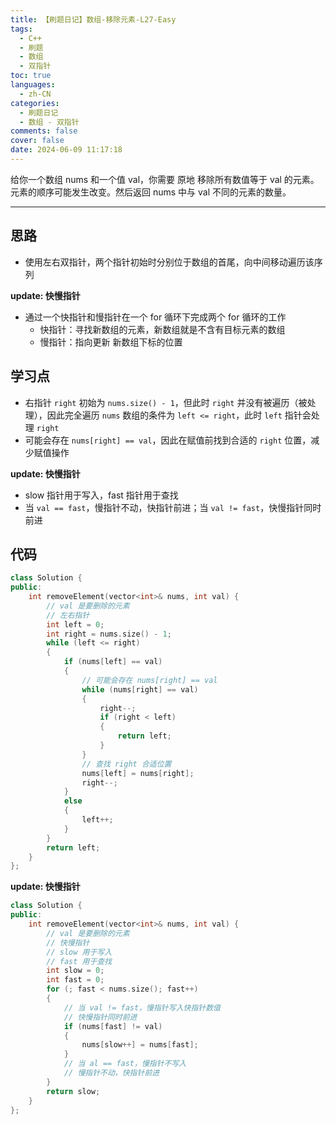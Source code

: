 ```yaml
---
title: 【刷题日记】数组-移除元素-L27-Easy
tags:
  - C++
  - 刷题
  - 数组
  - 双指针
toc: true
languages:
  - zh-CN
categories:
  - 刷题日记
  - 数组 - 双指针
comments: false
cover: false
date: 2024-06-09 11:17:18
---
```


给你一个数组 nums 和一个值 val，你需要 原地 移除所有数值等于 val 的元素。元素的顺序可能发生改变。然后返回 nums 中与 val 不同的元素的数量。

<!-- more -->

---

## 思路

* 使用左右双指针，两个指针初始时分别位于数组的首尾，向中间移动遍历该序列

**update: 快慢指针**

* 通过一个快指针和慢指针在一个 for 循环下完成两个 for 循环的工作
  * 快指针：寻找新数组的元素，新数组就是不含有目标元素的数组
  * 慢指针：指向更新 新数组下标的位置

## 学习点

* 右指针 `right` 初始为 `nums.size() - 1`，但此时 `right` 并没有被遍历（被处理），因此完全遍历 `nums` 数组的条件为 `left <= right`，此时 `left` 指针会处理 `right`
* 可能会存在 `nums[right] == val`，因此在赋值前找到合适的 `right` 位置，减少赋值操作

**update: 快慢指针**

* slow 指针用于写入，fast 指针用于查找
* 当 `val == fast`，慢指针不动，快指针前进；当 `val != fast`，快慢指针同时前进


## 代码

```cpp
class Solution {
public:
    int removeElement(vector<int>& nums, int val) {
        // val 是要删除的元素
        // 左右指针
        int left = 0;
        int right = nums.size() - 1;
        while (left <= right)
        {
            if (nums[left] == val)
            {
                // 可能会存在 nums[right] == val
                while (nums[right] == val)
                {
                    right--;
                    if (right < left)
                    {
                        return left;
                    }
                }
                // 查找 right 合适位置
                nums[left] = nums[right];
                right--;
            }
            else
            {
                left++;
            }
        }
        return left;
    }
};
```

**update: 快慢指针**

```cpp
class Solution {
public:
    int removeElement(vector<int>& nums, int val) {
        // val 是要删除的元素
        // 快慢指针
        // slow 用于写入
        // fast 用于查找
        int slow = 0;
        int fast = 0;
        for (; fast < nums.size(); fast++)
        {
            // 当 val != fast，慢指针写入快指针数值
            // 快慢指针同时前进
            if (nums[fast] != val)
            {
                nums[slow++] = nums[fast];
            }
            // 当 al == fast，慢指针不写入
            // 慢指针不动，快指针前进
        }
        return slow;
    }
};
```